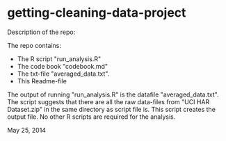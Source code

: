 getting-cleaning-data-project
=============================

Description of the repo:

The repo contains:
* The R script "run_analysis.R"
* The code book "codebook.md"
* The txt-file "averaged_data.txt". 
* This Readme-file

The output of running "run_analysis.R" is the datafile "averaged_data.txt". 
The script suggests that there are all the raw data-files from "UCI HAR Dataset.zip" in the same directory as script file is. 
This script creates the output file. No other R scripts are required for the analysis. 

May 25, 2014